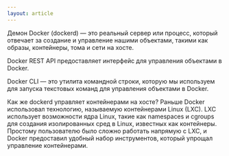 ```yaml
---
layout: article
---
```

Демон Docker (dockerd) — это реальный сервер или процесс, который отвечает за создание и управление нашими объектами, такими как образы, контейнеры, тома и сети на хосте.

Docker REST API предоставляет интерфейс для управления объектами в Docker.

Docker CLI — это утилита командной строки, которую мы используем для запуска текстовых команд для управления объектами в Docker.

Как же dockerd управляет контейнерами на хосте? Раньше Docker использовал технологию, называемую контейнерами Linux (LXC). LXC использует возможности ядра Linux, такие как namespaces и cgroups для создания изолированных сред в Linux, известных как контейнеры. Простому пользователю было сложно работать напрямую с LXC, и Docker предоставил удобный набор инструментов, который упрощал управление контейнерами.
